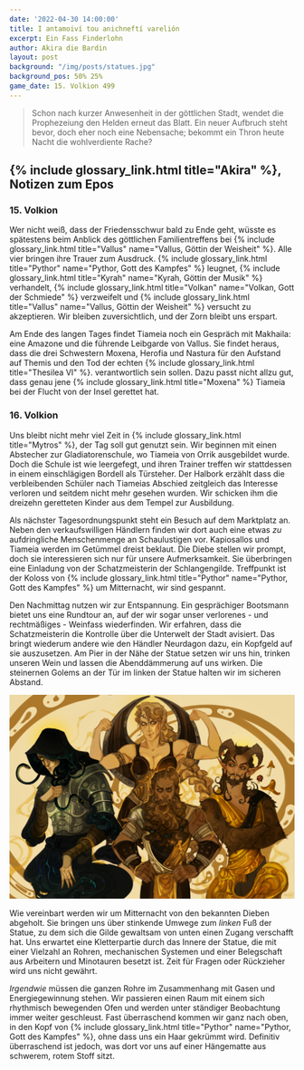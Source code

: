 ```yaml
---
date: '2022-04-30 14:00:00'
title: I antamoiví tou anichneftí varelión
excerpt: Ein Fass Finderlohn
author: Akira die Bardin
layout: post
background: "/img/posts/statues.jpg"
background_pos: 50% 25%
game_date: 15. Volkion 499
---
```


<div class="rhyme">
  <blockquote>
    Schon nach kurzer Anwesenheit in der göttlichen Stadt,
    wendet die Prophezeiung den Helden erneut das Blatt.
    Ein neuer Aufbruch steht bevor, doch eher noch eine Nebensache;
    bekommt ein Thron heute Nacht die wohlverdiente Rache?
  </blockquote>
</div>

## {% include glossary_link.html title="Akira" %}, Notizen zum Epos

### 15. Volkion

Wer nicht weiß, dass der Friedensschwur bald zu Ende geht, wüsste es spätestens beim Anblick des göttlichen Familientreffens bei {% include glossary_link.html title="Vallus" name="Vallus, Göttin der Weisheit" %}. Alle vier bringen ihre Trauer zum Ausdruck. {% include glossary_link.html title="Pythor" name="Pythor, Gott des Kampfes" %} leugnet, {% include glossary_link.html title="Kyrah" name="Kyrah, Göttin der Musik" %} verhandelt, {% include glossary_link.html title="Volkan" name="Volkan, Gott der Schmiede" %} verzweifelt und {% include glossary_link.html title="Vallus" name="Vallus, Göttin der Weisheit" %} versucht zu akzeptieren. Wir bleiben zuversichtlich, und der Zorn bleibt uns erspart.

Am Ende des langen Tages findet Tiameia noch ein Gespräch mit Makhaila: eine Amazone und die führende Leibgarde von Vallus. Sie findet heraus, dass die drei Schwestern Moxena, Herofia und Nastura für den Aufstand auf Themis und den Tod der echten {% include glossary_link.html title="Thesilea VI" %}. verantwortlich sein sollen. Dazu passt nicht allzu gut, dass genau jene {% include glossary_link.html title="Moxena" %} Tiameia bei der Flucht von der Insel gerettet hat.

### 16. Volkion

Uns bleibt nicht mehr viel Zeit in {% include glossary_link.html title="Mytros" %}, der Tag soll gut genutzt sein. Wir beginnen mit einen Abstecher zur Gladiatorenschule, wo Tiameia von Orrik ausgebildet wurde. Doch die Schule ist wie leergefegt, und ihren Trainer treffen wir stattdessen in einem einschlägigen Bordell als Türsteher. Der Halbork erzählt dass die verbleibenden Schüler nach Tiameias Abschied zeitgleich das Interesse verloren und seitdem nicht mehr gesehen wurden. Wir schicken ihm die dreizehn geretteten Kinder aus dem Tempel zur Ausbildung.

Als nächster Tagesordnungspunkt steht ein Besuch auf dem Marktplatz an. Neben den verkaufswilligen Händlern finden wir dort auch eine etwas _zu_ aufdringliche Menschenmenge an Schaulustigen vor. Kapiosallos und Tiameia werden im Getümmel dreist beklaut. Die Diebe stellen wir prompt, doch sie interessieren sich nur für unsere Aufmerksamkeit. Sie überbringen eine Einladung von der Schatzmeisterin der Schlangengilde. Treffpunkt ist der Koloss von {% include glossary_link.html title="Pythor" name="Pythor, Gott des Kampfes" %} um Mitternacht, wir sind gespannt.

Den Nachmittag nutzen wir zur Entspannung. Ein gesprächiger Bootsmann bietet uns eine Rundtour an, auf der wir sogar unser verlorenes - und rechtmäßiges - Weinfass wiederfinden. Wir erfahren, dass die Schatzmeisterin die Kontrolle über die Unterwelt der Stadt avisiert. Das bringt wiederum andere wie den Händler Neurdagon dazu, ein Kopfgeld auf sie auszusetzen. Am Pier in der Nähe der Statue setzen wir uns hin, trinken unseren Wein und lassen die Abenddämmerung auf uns wirken. Die steinernen Golems an der Tür im linken der Statue halten wir im sicheren Abstand.

<img src="/img/posts/group art with signature small.png" class="group-cover-image">
<style>
@media (min-width: 620px) {
  .post img.group-cover-image{
    transform: scale(1.5);
    margin: 150px auto;
  }
}
</style>

Wie vereinbart werden wir um Mitternacht von den bekannten Dieben abgeholt. Sie bringen uns über stinkende Umwege zum _linken_ Fuß der Statue, zu dem sich die Gilde gewaltsam von unten einen Zugang verschafft hat. Uns erwartet eine Kletterpartie durch das Innere der Statue, die mit einer Vielzahl an Rohren, mechanischen Systemen und einer Belegschaft aus Arbeitern und Minotauren besetzt ist. Zeit für Fragen oder Rückzieher wird uns nicht gewährt.

_Irgendwie_ müssen die ganzen Rohre im Zusammenhang mit Gasen und Energiegewinnung stehen. Wir passieren einen Raum mit einem sich rhythmisch bewegenden Ofen und werden unter ständiger Beobachtung immer weiter geschleust. Fast überraschend kommen wir ganz nach oben, in den Kopf von {% include glossary_link.html title="Pythor" name="Pythor, Gott des Kampfes" %}, ohne dass uns ein Haar gekrümmt wird. Definitiv überraschend ist jedoch, was dort vor uns auf einer Hängematte aus schwerem, rotem Stoff sitzt.

